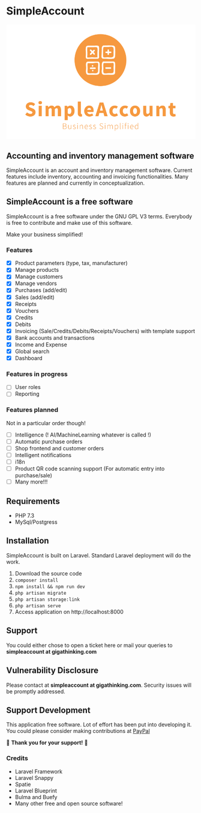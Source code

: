 # SimpleAccount

![logo](.pages/images/logo-desktop-light.png)

## Accounting and inventory management software

SimpleAccount is an account and inventory management software. Current features include inventory, accounting and invoicing functionalities. Many features are planned and currently in conceptualization.

## SimpleAccount is a free software

SimpleAccount is a free software under the GNU GPL V3 terms. Everybody is free to contribute and make use of this software.

Make your business simplified!

### Features

- [x] Product parameters (type, tax, manufacturer)
- [x] Manage products
- [x] Manage customers
- [x] Manage vendors
- [x] Purchases (add/edit)
- [x] Sales (add/edit)
- [x] Receipts
- [x] Vouchers
- [x] Credits
- [x] Debits
- [x] Invoicing (Sale/Credits/Debits/Receipts/Vouchers) with template support
- [x] Bank accounts and transactions
- [x] Income and Expense
- [x] Global search
- [x] Dashboard

### Features in progress
- [ ] User roles
- [ ] Reporting

### Features planned
Not in a particular order though!
- [ ] Intelligence (! AI/MachineLearning whatever is called !)
- [ ] Automatic purchase orders
- [ ] Shop frontend and customer orders
- [ ] Intelligent notifications
- [ ] i18n
- [ ] Product QR code scanning support (For automatic entry into purchase/sale)
- [ ] Many more!!!

## Requirements
- PHP 7.3
- MySql/Postgress

## Installation
SimpleAccount is built on Laravel. Standard Laravel deployment will do the work.

1. Download the source code
2. `composer install`
3. `npm install && npm run dev`
4. `php artisan migrate`
5. `php artisan storage:link`
6. `php artisan serve`
7. Access application on http://localhost:8000

## Support
You could either chose to open a ticket here or mail your queries to **simpleaccount at gigathinking.com**

## Vulnerability Disclosure
Please contact at **simpleaccount at gigathinking.com**. Security issues will be promptly addressed.

## Support Development
This application free software. Lot of effort has been put into developing it. You could please consider making contributions at [PayPal](https://paypal.me/adarshahd)

💜 **Thank you for your support!** 💜

### Credits
* Laravel Framework
* Laravel Snappy
* Spatie
* Laravel Blueprint
* Bulma and Buefy
* Many other free and open source software!
